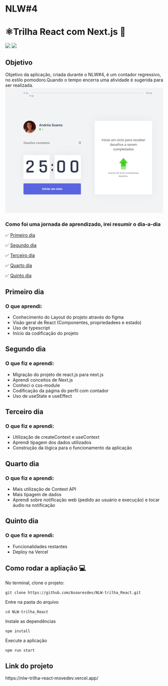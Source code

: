 <h1> NLW#4 </h1>

# ⚛️Trilha React com Next.js :rocket:

<img src="https://img.shields.io/static/v1?label=next.js&message=framework&color=blue&style=for-the-badge&logo=NEXT.js"/> <img src="https://img.shields.io/static/v1?label=vercel&message=deploy&color=blue&style=for-the-badge&logo=VERCEL"/>


<h2>Objetivo</h2>
Objetivo da aplicação, criada durante o NLW#4, é um contador regressivo, no estilo pomodoro.Quando o tempo encerra uma atividade é sugerida para ser realizada.


<img src="https://github.com/Asoaresdev/NLW-trilha_React/blob/main/data/Captura%20de%20tela%202021-03-01%20100322.png" width="500">

### Como foi uma jornada de aprendizado, irei resumir o dia-a-dia

:white_check_mark: [Primeiro dia](#primeiro-dia)

:white_check_mark: [Segundo dia](#segundo-dia)

:white_check_mark: [Terceiro dia](#terceiro-dia)

:white_check_mark: [Quarto dia](#quarto-dia)

:white_check_mark: [Quinto dia](#quinto-dia)

## Primeiro dia

<h3>O que aprendi:</h3>

- Conhecimento do Layout do projeto através do figma 
- Visão geral de React (Componentes, propriedadees e estado)
- Uso de typescript
- Início da codificação do projeto

## Segundo dia

<h3>O que fiz e  aprendi:</h3>

- Migração do projeto de react.js para next.js
- Aprendi conceitos de Next.js
- Conheci o css-module
- Codificação da página do perfil com contador
- Uso de useState e useEffect 

## Terceiro dia  

<h3>O que fiz e  aprendi:</h3>

- Utilização de createContext e useContext
- Aprendi tipagem dos dados utilizados 
- Construção da lógica para o funcionamento da aplicação 


## Quarto dia

<h3>O que fiz e  aprendi:</h3>

- Mais utilização de Context API
- Mais tipagem de dados
- Aprendi sobre notificação web (pedido ao usuário e execução) e tocar áudio na notificação

## Quinto dia

<h3>O que fiz e  aprendi:</h3>

- Funcionalidades restantes
- Deploy na Vercel


## Como rodar a apliação :computer:
No terminal, clone o projeto:
```
git clone https://github.com/Asoaresdev/NLW-trilha_React.git
```
Entre na pasta do arquivo
```
cd NLW-trilha_React
```
Instale as dependências
```
npm install
```
Execute a aplicação
```
npm run start
```

<h2>Link do projeto </h2>
https://nlw-trilha-react-movedev.vercel.app/
